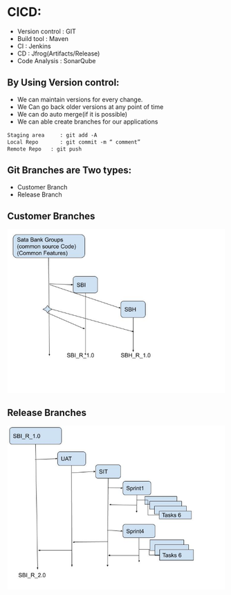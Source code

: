 # CICD:
* Version control : GIT
* Build tool          : Maven
* CI                     : Jenkins
* CD                   : Jfrog(Artifacts/Release)
* Code Analysis  :  SonarQube


## By Using Version control:
 * We can maintain versions for every change.
 * We Can go back older versions at any point of time
 * We can do auto merge(if it is possible)
 * We can able create branches for our applications

 ```
Staging area     : git add -A
Local Repo       : git commit -m “ comment”
Remote Repo   : git push

 ```

## Git Branches are Two types:
* Customer Branch
* Release Branch

## Customer Branches 

![ customer baranch](images/customer.jpg)


## Release Branches

![ Release Branches](images/release.jpg)


```

```



 
